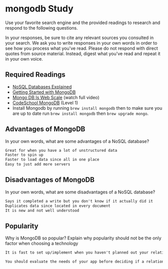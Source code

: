 # mongodb Study

Use your favorite search engine and the provided readings to research and
respond to the following questions.

In your responses, be sure to cite any relevant sources you consulted in your
search. We ask you to write responses in your own words in order to see how you
process what you've read. Please do not respond with direct quotes from source
material. Instead, digest what you've read and repeat it in your own voice.

## Required Readings

- [NoSQL Databases Explained](https://www.mongodb.com/nosql-explained)
- [Getting Started with MongoDB](https://docs.mongodb.org/getting-started/shell/)
- [Mongo DB Is Web Scale](https://www.youtube.com/watch?v=b2F-DItXtZs) (watch full video)
- [CodeSchool MongoDB](https://www.codeschool.com/courses/the-magical-marvels-of-mongodb) (Level 1)
- Install Mongodb by running `brew install mongodb` then to make sure you are up
to date run `brew install mongodb` then `brew upgrade mongo`.


## Advantages of MongoDB

In your own words, what are some advantages of a NoSQL database?

```md
Great for when you have a lot of unstructured data
Faster to spin up
Faster to load data since all in one place
Easy to just add more servers
```

## Disadvantages of MongoDB

In your own words, what are some disadvantages of a NoSQL database?

```md
Says it completed a write but you don't know if it actually did it
Duplicates data since located in every document
It is new and not well understood
```

## Popularity

Why is MongoDB so popular?  Explain why popularity should not be the only factor
when choosing a technology

```md
It is fast to set up/implement when you haven't planned out your relationships and works well for prototyping.

You should evaluate the needs of your app before deciding if a relational or non-relational database is best for your use case
```
